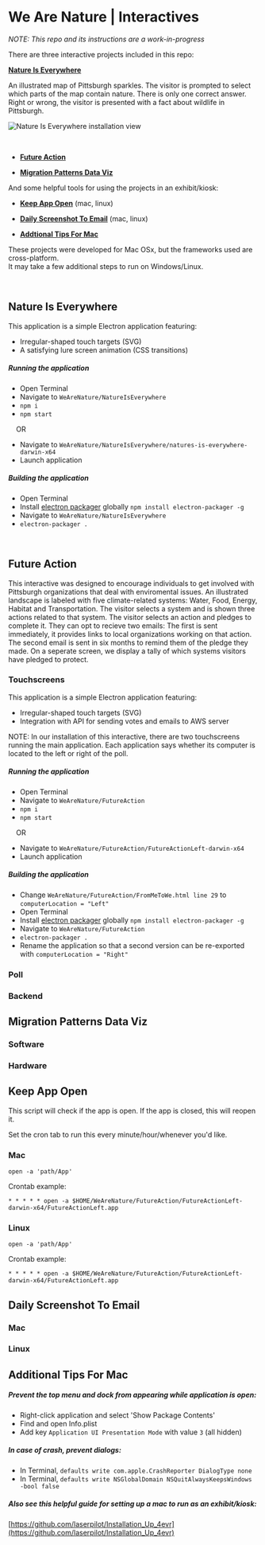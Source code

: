 
# We Are Nature | Interactives

*NOTE: This repo and its instructions are a work-in-progress* <br/>

There are three interactive projects included in this repo:

[**Nature Is Everywhere**](https://github.com/CMP-Studio/WeAreNature/tree/master/NatureIsEverywhere)

An illustrated map of Pittsburgh sparkles. The visitor is prompted to select which parts of the map contain nature. There is only one correct answer. Right or wrong, the visitor is presented with a fact about wildlife in Pittsburgh.

![Nature Is Everywhere installation view](https://github.com/CMP-Studio/WeAreNature/blob/master/images/NatureIsEverywhere.gif)

<br/>

* [**Future Action**](https://github.com/CMP-Studio/WeAreNature/tree/master/FutureAction)

* [**Migration Patterns Data Viz**](https://github.com/CMP-Studio/WeAreNature/tree/master/NatureIsEverywhere)

And some helpful tools for using the projects in an exhibit/kiosk:

* [**Keep App Open**](#keepappopen) (mac, linux)

* [**Daily Screenshot To Email**](#dailyemail) (mac, linux)

* [**Addtional Tips For Mac**](#mactips)


These projects were developed for Mac OSx, but the frameworks used are cross-platform. <br/>
It may take a few additional steps to run on Windows/Linux.

<br/>

## <a name="natureiseverywhere"></a>Nature Is Everywhere



This application is a simple Electron application featuring:
* Irregular-shaped touch targets (SVG)
* A satisfying lure screen animation (CSS transitions)

##### Running the application
* Open Terminal
* Navigate to ```WeAreNature/NatureIsEverywhere```
* ```npm i```
* ```npm start```

&nbsp;&nbsp;&nbsp;&nbsp;OR

* Navigate to ```WeAreNature/NatureIsEverywhere/natures-is-everywhere-darwin-x64```
* Launch application


##### Building the application
* Open Terminal
* Install [electron packager](https://github.com/electron-userland/electron-packager) globally ```npm install electron-packager -g```
* Navigate to ```WeAreNature/NatureIsEverywhere```
* ```electron-packager .```

<br/>

## <a name="futureaction"></a>Future Action

This interactive was designed to encourage individuals to get involved with Pittsburgh organizations that deal with enviromental issues. An illustrated landscape is labeled with five climate-related systems: Water, Food, Energy, Habitat and Transportation. The visitor selects a system and is shown three actions related to that system. The visitor selects an action and pledges to complete it. They can opt to recieve two emails: The first is sent immediately, it provides links to local organizations working on that action. The second email is sent in six months to remind them of the pledge they made. On a seperate screen, we display a tally of which systems visitors have pledged to protect.


### **Touchscreens**

This application is a simple Electron application featuring:
* Irregular-shaped touch targets (SVG)
* Integration with API for sending votes and emails to AWS server

NOTE: In our installation of this interactive, there are two touchscreens running the main application. Each application says whether its computer is located to the left or right of the poll.

##### Running the application
* Open Terminal
* Navigate to ```WeAreNature/FutureAction```
* ```npm i```
* ```npm start```

&nbsp;&nbsp;&nbsp;&nbsp;OR

* Navigate to ```WeAreNature/FutureAction/FutureActionLeft-darwin-x64``` 
* Launch application



##### Building the application
* Change ```WeAreNature/FutureAction/FromMeToWe.html line 29``` to ```computerLocation = "Left"```
* Open Terminal
* Install [electron packager](https://github.com/electron-userland/electron-packager) globally ```npm install electron-packager -g```
* Navigate to ```WeAreNature/FutureAction```
* ```electron-packager .```
* Rename the application so that a second version can be re-exported with ```computerLocation = "Right"```

### **Poll**

### **Backend** 

## <a name="migrationpatterns"></a>Migration Patterns Data Viz

### **Software**

### **Hardware**

## <a name="keepappopen"></a>Keep App Open

This script will check if the app is open.
If the app is closed, this will reopen it. 

Set the cron tab to run this every minute/hour/whenever you'd like. 


### **Mac**

```open -a 'path/App'```

Crontab example:

```* * * * * open -a $HOME/WeAreNature/FutureAction/FutureActionLeft-darwin-x64/FutureActionLeft.app```

### **Linux**

```open -a 'path/App'```

Crontab example:

```* * * * * open -a $HOME/WeAreNature/FutureAction/FutureActionLeft-darwin-x64/FutureActionLeft.app```


## <a name="dailyemail"></a>Daily Screenshot To Email


### **Mac**

### **Linux**

## <a name="mactips"></a>Additional Tips For Mac

##### Prevent the top menu and dock from appearing while application is open:
* Right-click application and select 'Show Package Contents'
* Find and open Info.plist
* Add key ```Application UI Presentation Mode``` with value ```3``` (all hidden)

##### In case of crash, prevent dialogs:
* In Terminal, ```defaults write com.apple.CrashReporter DialogType none```
* In Terminal, ```defaults write NSGlobalDomain NSQuitAlwaysKeepsWindows -bool false```

##### Also see this helpful guide for setting up a mac to run as an exhibit/kiosk:
[https://github.com/laserpilot/Installation_Up_4evr](https://github.com/laserpilot/Installation_Up_4evr)


